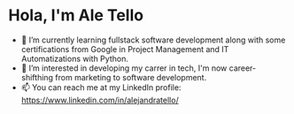 # Hola, I'm Ale Tello
- 🌱 I’m currently learning fullstack software development along with some certifications from Google in Project Management and IT Automatizations with Python. 
- 👀 I’m interested in developing my carrer in tech, I'm now career-shifthing from marketing to software development.
- 📫 You can reach me at my LinkedIn profile: https://www.linkedin.com/in/alejandratello/

